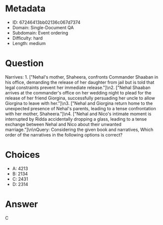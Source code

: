 # Metadata

- ID: 67246413bb02136c067d7374
- Domain: Single-Document QA
- Subdomain: Event ordering
- Difficulty: hard
- Length: medium

# Question

Narrives: 1. [\"Nehal's mother, Shaheera, confronts Commander Shaaban in his office, demanding the release of her daughter from jail but is told that legal constraints prevent her immediate release.\"]\n2. [\"Nehal Shaaban arrives at the commander's office on her wedding night to plead for the release of her friend Giorgina, successfully persuading her uncle to allow Giorgina to leave with her.\"]\n3. [\"Nehal and Giorgina return home to the unexpected presence of Nehal's parents, leading to a tense confrontation with her mother, Shaheera.\"]\n4. [\"Nehal and Nico's intimate moment is interrupted by Ridda accidentally dropping a glass, leading to a tense exchange between Nehal and Nico about their unwanted marriage.\"]\n\nQuery: Considering the given book and narratives, Which order of the narratives in the following options is correct?

# Choices

- A: 4213
- B: 2134
- C: 2431
- D: 2314

# Answer

C
